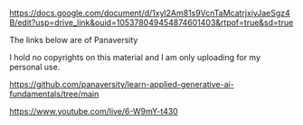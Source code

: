 
https://docs.google.com/document/d/1xyl2Am81s9VcnTaMcatrjxiyJaeSgz4B/edit?usp=drive_link&ouid=105378049454874601403&rtpof=true&sd=true

The links below are of Panaversity

I hold no copyrights on this material and I am only uploading for my personal use.

https://github.com/panaversity/learn-applied-generative-ai-fundamentals/tree/main

https://www.youtube.com/live/6-W9mY-t430

